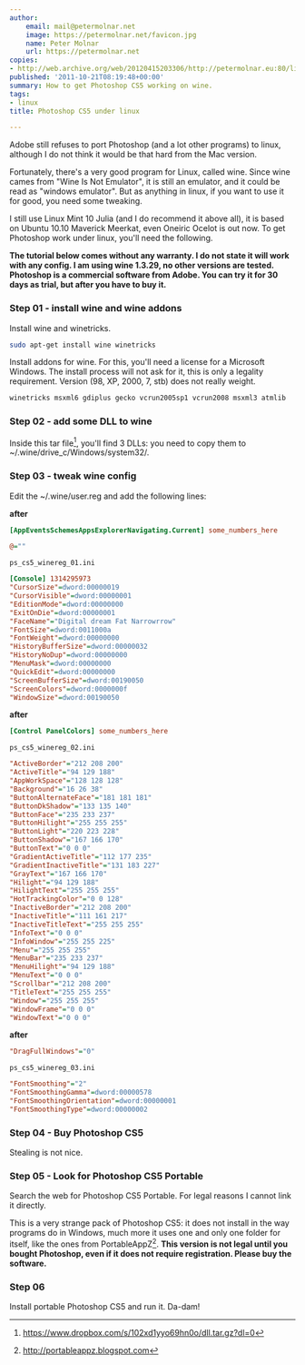 ```yaml
---
author:
    email: mail@petermolnar.net
    image: https://petermolnar.net/favicon.jpg
    name: Peter Molnar
    url: https://petermolnar.net
copies:
- http://web.archive.org/web/20120415203306/http://petermolnar.eu:80/linux-tech-coding/photoshop-cs5-under-linux
published: '2011-10-21T08:19:48+00:00'
summary: How to get Photoshop CS5 working on wine.
tags:
- linux
title: Photoshop CS5 under linux

---
```


Adobe still refuses to port Photoshop (and a lot other programs) to
linux, although I do not think it would be that hard from the Mac
version.

Fortunately, there's a very good program for Linux, called wine. Since
wine cames from "Wine Is Not Emulator", it is still an emulator, and it
could be read as "windows emulator". But as anything in linux, if you
want to use it for good, you need some tweaking.

I still use Linux Mint 10 Julia (and I do recommend it above all), it is
based on Ubuntu 10.10 Maverick Meerkat, even Oneiric Ocelot is out now.
To get Photoshop work under linux, you'll need the following.

**The tutorial below comes without any warranty. I do not state it will
work with any config. I am using wine 1.3.29, no other versions are
tested. Photoshop is a commercial software from Adobe. You can try it
for 30 days as trial, but after you have to buy it.**

### Step 01 - install wine and wine addons

Install wine and winetricks.

```bash
sudo apt-get install wine winetricks
```

Install addons for wine. For this, you'll need a license for a Microsoft
Windows. The install process will not ask for it, this is only a
legality requirement. Version (98, XP, 2000, 7, stb) does not really
weight.

```bash
winetricks msxml6 gdiplus gecko vcrun2005sp1 vcrun2008 msxml3 atmlib
```

### Step 02 - add some DLL to wine

Inside this tar file[^1], you'll find 3 DLLs: you need to copy them to
\~/.wine/drive\_c/Windows/system32/.

### Step 03 - tweak wine config

Edit the \~/.wine/user.reg and add the following lines:

**after**

```ini
[AppEventsSchemesAppsExplorerNavigating.Current] some_numbers_here

@=""
```

`ps_cs5_winereg_01.ini`

```ini
[Console] 1314295973
"CursorSize"=dword:00000019
"CursorVisible"=dword:00000001
"EditionMode"=dword:00000000
"ExitOnDie"=dword:00000001
"FaceName"="Digital dream Fat Narrowrrow"
"FontSize"=dword:0011000a
"FontWeight"=dword:00000000
"HistoryBufferSize"=dword:00000032
"HistoryNoDup"=dword:00000000
"MenuMask"=dword:00000000
"QuickEdit"=dword:00000000
"ScreenBufferSize"=dword:00190050
"ScreenColors"=dword:0000000f
"WindowSize"=dword:00190050
```

**after**

```ini
[Control PanelColors] some_numbers_here
```

`ps_cs5_winereg_02.ini`

```ini
"ActiveBorder"="212 208 200"
"ActiveTitle"="94 129 188"
"AppWorkSpace"="128 128 128"
"Background"="16 26 38"
"ButtonAlternateFace"="181 181 181"
"ButtonDkShadow"="133 135 140"
"ButtonFace"="235 233 237"
"ButtonHilight"="255 255 255"
"ButtonLight"="220 223 228"
"ButtonShadow"="167 166 170"
"ButtonText"="0 0 0"
"GradientActiveTitle"="112 177 235"
"GradientInactiveTitle"="131 183 227"
"GrayText"="167 166 170"
"Hilight"="94 129 188"
"HilightText"="255 255 255"
"HotTrackingColor"="0 0 128"
"InactiveBorder"="212 208 200"
"InactiveTitle"="111 161 217"
"InactiveTitleText"="255 255 255"
"InfoText"="0 0 0"
"InfoWindow"="255 255 225"
"Menu"="255 255 255"
"MenuBar"="235 233 237"
"MenuHilight"="94 129 188"
"MenuText"="0 0 0"
"Scrollbar"="212 208 200"
"TitleText"="255 255 255"
"Window"="255 255 255"
"WindowFrame"="0 0 0"
"WindowText"="0 0 0"
```

**after**

```ini
"DragFullWindows"="0"
```

`ps_cs5_winereg_03.ini`

```ini
"FontSmoothing"="2"
"FontSmoothingGamma"=dword:00000578
"FontSmoothingOrientation"=dword:00000001
"FontSmoothingType"=dword:00000002
```

### Step 04 - Buy Photoshop CS5

Stealing is not nice.

### Step 05 - Look for Photoshop CS5 Portable

Search the web for Photoshop CS5 Portable. For legal reasons I cannot
link it directly.

This is a very strange pack of Photoshop CS5: it does not install in the
way programs do in Windows, much more it uses one and only one folder
for itself, like the ones from PortableAppZ[^2]. **This version is not
legal until you bought Photoshop, even if it does not require
registration. Please buy the software.**

### Step 06

Install portable Photoshop CS5 and run it. Da-dam!

[^1]: <https://www.dropbox.com/s/102xd1yyo69hn0o/dll.tar.gz?dl=0>

[^2]: <http://portableappz.blogspot.com>